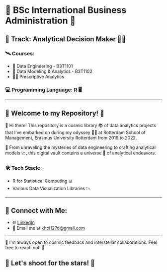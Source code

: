 # 🚀 BSc International Business Administration 🌌

## 🌠 Track: Analytical Decision Maker 👨‍🚀

### 🛰️ Courses: 
- 🌌 Data Engineering - B3T1101
- 🌠 Data Modeling & Analytics - B3T1102
- 👨‍🚀 Prescriptive Analytics 

### 💻 Programming Language: R 🖥️

---

## 🌟 Welcome to my Repository! 🌟

👋 Hi there! This repository is a cosmic library 📚 of data analytics projects that I've embarked on during my odyssey 👨‍🚀 at Rotterdam School of Management, Erasmus University Rotterdam from 2019 to 2022.

🔭 From unraveling the mysteries of data engineering to crafting analytical models 📈, this digital vault contains a universe 🌌 of analytical endeavors. 

### 🛠️ Tech Stack:
- R for Statistical Computing 📊
- Various Data Visualization Libraries 📉

---

## 🌌 Connect with Me:

- 🌐 [LinkedIn](https://www.linkedin.com/in/khoi-pham2709/)
- 💌 Email me at khoi127d@gmail.com

---

🌟 I'm always open to cosmic feedback and interstellar collaborations. Feel free to reach out! 🌟

## 🚀 Let's shoot for the stars! 🌠
